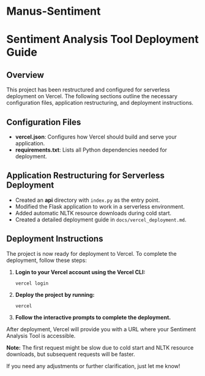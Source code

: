 # Manus-Sentiment

# Sentiment Analysis Tool Deployment Guide

## Overview

This project has been restructured and configured for serverless deployment on Vercel. The following sections outline the necessary configuration files, application restructuring, and deployment instructions.

## Configuration Files

- **vercel.json**: Configures how Vercel should build and serve your application.
- **requirements.txt**: Lists all Python dependencies needed for deployment.

## Application Restructuring for Serverless Deployment

- Created an **api** directory with `index.py` as the entry point.
- Modified the Flask application to work in a serverless environment.
- Added automatic NLTK resource downloads during cold start.
- Created a detailed deployment guide in `docs/vercel_deployment.md`.

## Deployment Instructions

The project is now ready for deployment to Vercel. To complete the deployment, follow these steps:

1. **Login to your Vercel account using the Vercel CLI:**

   `vercel login`

2. **Deploy the project by running:**

   `vercel`

3. **Follow the interactive prompts to complete the deployment.**

After deployment, Vercel will provide you with a URL where your Sentiment Analysis Tool is accessible.

**Note:** The first request might be slow due to cold start and NLTK resource downloads, but subsequent requests will be faster.

If you need any adjustments or further clarification, just let me know!
